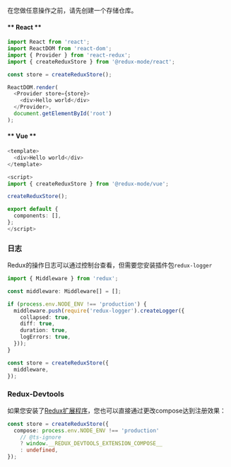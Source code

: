 在您做任意操作之前，请先创建一个存储仓库。

<!-- tabs:start -->

#### ** React **
```typescript
import React from 'react';
import ReactDOM from 'react-dom';
import { Provider } from 'react-redux';
import { createReduxStore } from '@redux-mode/react';

const store = createReduxStore();

ReactDOM.render(
  <Provider store={store}>
    <div>Hello world</div>
  </Provider>,
  document.getElementById('root')
);

```
#### ** Vue **
```typescript
<template>
  <div>Hello world</div>
</template>

<script>
import { createReduxStore } from '@redux-mode/vue';

createReduxStore();

export default {
  components: [],
};
</script>
```

<!-- tabs:end -->


### 日志
Redux的操作日志可以通过控制台查看，但需要您安装插件包`redux-logger`
```typescript
import { Middleware } from 'redux';

const middleware: Middleware[] = [];

if (process.env.NODE_ENV !== 'production') {
  middleware.push(require('redux-logger').createLogger({
    collapsed: true,
    diff: true,
    duration: true,
    logErrors: true,
  }));
}

const store = createReduxStore({
  middleware,
});
```

### Redux-Devtools
如果您安装了[Redux扩展程序](https://chrome.google.com/webstore/detail/redux-devtools/lmhkpmbekcpmknklioeibfkpmmfibljd)，您也可以直接通过更改compose达到注册效果：
```typescript
const store = createReduxStore({
  compose: process.env.NODE_ENV !== 'production'
    // @ts-ignore
    ? window.__REDUX_DEVTOOLS_EXTENSION_COMPOSE__
    : undefined,
});
```
